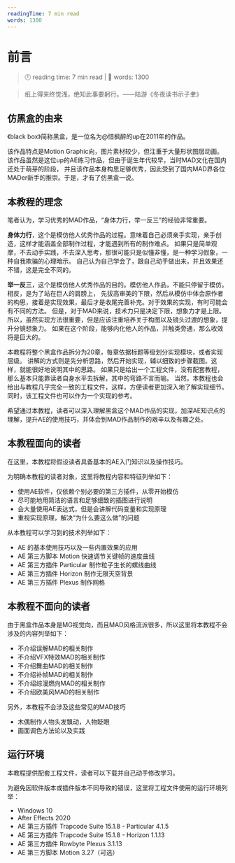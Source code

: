 ```yaml
---
readingTime: 7 min read
words: 1300
---
```

# 前言
<!-- READING-TIME:START -->
>  🕛 reading time: 7 min read | 🔖 words: 1300
<!-- READING-TIME:END -->

> 纸上得来终觉浅，绝知此事要躬行。——陆游《冬夜读书示子聿》

## 仿黑盒的由来

《black box》简称黑盒，是一位名为@惜枫醉的up在2011年的作品。

该作品特点是Motion Graphic向，图片素材较少，但注重于大量形状图层动画。该作品虽然是这位up的AE练习作品，但由于诞生年代较早，当时MAD文化在国内还处于萌芽的阶段，
并且该作品本身构思足够优秀，因此受到了国内MAD界各位MADer新手的推崇。于是，才有了仿黑盒一说。

## 本教程的理念

笔者认为，学习优秀的MAD作品，“身体力行，举一反三”的经验非常重要。

**身体力行**，这个是模仿他人优秀作品的过程。意味着自己必须亲手实现，亲手创造，这样才能涵盖全部制作过程，才能遇到所有的制作难点。 如果只是简单观摩，不去动手实践，不去深入思考，那很可能只是似懂非懂，是一种学习假象，一种自我欺骗的心理暗示。
自己认为自己学会了，跟自己动手做出来，并且效果还不错，这是完全不同的。

**举一反三**，这个是模仿他人优秀作品的目的。模仿他人作品，不能只停留于模仿。相反，是为了站在巨人的肩膀上， 先拔高审美的下限，然后从模仿中体会原作者的构思，接着是实现效果，最后才是收尾完善补充。对于效果的实现，有时可能会有不同的方法。
但是，对于MAD来说，技术力只是决定下限，想象力才是上限。所以，虽然实现方法很重要，但是应该注重培养关于构图以及镜头过渡的想象，提升分镜想象力。
如果在这个阶段，能够内化他人的作品，并触类旁通，那么收效将是巨大的。

本教程将整个黑盒作品拆分为20章，每章依据标题等级划分实现模块，或者实现层级。 讲解的方式则是先分析思路，然后开始实现，辅以细致的步骤截图。这样，就能很好地说明其中的思路。
如果只是给出一个工程文件，没有配套教程，那么基本只能靠读者自身水平去拆解，其中的弯路不言而喻。 当然，本教程也会给出与教程几乎完全一致的工程文件，这样，方便读者更加深入地了解实现细节。同时，该工程文件也可以作为一个实现的参考。

希望通过本教程，读者可以深入理解黑盒这个MAD作品的实现，加深AE知识点的理解，提升AE的使用技巧，并体会到MAD作品制作的艰辛以及有趣之处。

## 本教程面向的读者

在这里，本教程将假设读者具备基本的AE入门知识以及操作技巧。

为明确本教程的读者对象，这里将教程内容和特征列举如下：

- 使用AE软件，仅依赖个别必要的第三方插件，从零开始模仿
- 尽可能地用简洁的语言和足够细致的插图进行说明
- 会大量使用AE表达式，但是会讲解代码变量和实现原理
- 重视实现原理，解决“为什么要这么做”的问题

从本教程可以学习到的技术列举如下：

- AE 的基本使用技巧以及一些内置效果的应用
- AE 第三方脚本 Motion 快速调节关键帧的速度曲线
- AE 第三方插件 Particular 制作粒子生长的螺线曲线
- AE 第三方插件 Horizon 制作无限天空背景
- AE 第三方插件 Plexus 制作网格

## 本教程不面向的读者

由于黑盒作品本身是MG视觉向，而且MAD风格流派很多，所以这里将本教程不会涉及的内容列举如下：

- 不介绍误解MAD的相关制作
- 不介绍VFX特效MAD的相关制作
- 不介绍舞曲MAD的相关制作
- 不介绍补帧MAD的相关制作
- 不介绍综漫燃向MAD的相关制作
- 不介绍欧美风MAD的相关制作

另外，本教程不会涉及这些常见的MAD技巧

- 木偶制作人物头发飘动，人物眨眼
- 画面调色方法论以及实践

## 运行环境

本教程提供配套工程文件，读者可以下载并自己动手修改学习。

为避免因软件版本或插件版本不同导致的错误，这里将工程文件使用的运行环境列举：

- Windows 10
- After Effects 2020
- AE 第三方插件 Trapcode Suite 15.1.8 - Particular 4.1.5
- AE 第三方插件 Trapcode Suite 15.1.8 - Horizon 1.1.13
- AE 第三方插件 Rowbyte Plexus 3.1.13
- AE 第三方脚本 Motion 3.27（可选）
